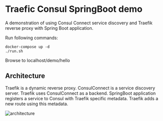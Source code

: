 # Traefic Consul SpringBoot demo

A demonstration of using Consul Connect service discovery and Traefik reverse proxy with Spring Boot application. 

Run following commands:

    docker-compose up -d
    ./run.sh

Browse to localhost/demo/hello

## Architecture

Traefik is a dynamic reverse proxy. ConsulConnect is a service discovery server. Traefik uses ConsulConnect as a backend. SpringBoot application registers a service to Consul with Traefik specific metadata. Traefik adds a new route using this metadata.

![architecture](http://www.plantuml.com/plantuml/proxy?src=https://raw.githubusercontent.com/markoniemi/traefik-consul-demo/master/architecture.uml)
